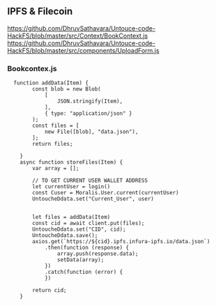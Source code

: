 ## IPFS & Filecoin

https://github.com/DhruvSathavara/Untouce-code-HackFS/blob/master/src/Context/BookContext.js
https://github.com/DhruvSathavara/Untouce-code-HackFS/blob/master/src/components/UploadForm.js


### Bookcontex.js

```
  function addData(Item) {
        const blob = new Blob(
            [
                JSON.stringify(Item),
            ],
            { type: "application/json" }
        );
        const files = [
            new File([blob], "data.json"),
        ];
        return files;

    }
    async function storeFiles(Item) {
        var array = [];

        // TO GET CURRENT USER WALLET ADDRESS
        let currentUser = login()
        const Cuser = Moralis.User.current(currentUser)
        UntoucheDdata.set("Current_User", user)


        let files = addData(Item)
        const cid = await client.put(files);
        UntoucheDdata.set("CID", cid);
        UntoucheDdata.save();
        axios.get(`https://${cid}.ipfs.infura-ipfs.io/data.json`)
            .then(function (response) {
                array.push(response.data);
                setData(array);
            })
            .catch(function (error) {
            })

        return cid;
    }

```
